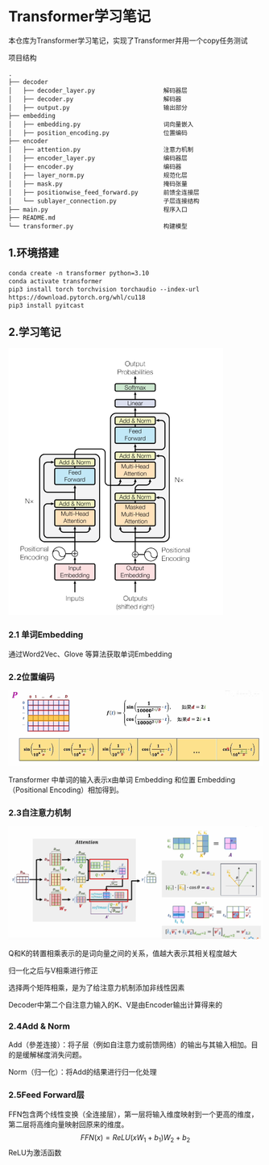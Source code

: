 # Transformer学习笔记

本仓库为Transformer学习笔记，实现了Transformer并用一个copy任务测试

项目结构

```
.
├── decoder
│   ├── decoder_layer.py                   解码器层              
│   ├── decoder.py                         解码器
│   ├── output.py                          输出部分
├── embedding
│   ├── embedding.py                       词向量嵌入
│   ├── position_encoding.py               位置编码
├── encoder
│   ├── attention.py                       注意力机制
│   ├── encoder_layer.py                   编码器层
│   ├── encoder.py                         编码器
│   ├── layer_norm.py                      规范化层
│   ├── mask.py                            掩码张量
│   ├── positionwise_feed_forward.py       前馈全连接层
│   └── sublayer_connection.py             子层连接结构
├── main.py                                程序入口
├── README.md
└── transformer.py                         构建模型
```

## 1.环境搭建

```shell
conda create -n transformer python=3.10
conda activate transformer
pip3 install torch torchvision torchaudio --index-url https://download.pytorch.org/whl/cu118
pip3 install pyitcast
```

## 2.学习笔记

![1](./images/transformer-1.png)

### 2.1 单词Embedding

通过Word2Vec、Glove 等算法获取单词Embedding

### 2.2位置编码

![3](./images/transformer-3.png)

Transformer 中单词的输入表示x由单词 Embedding 和位置 Embedding （Positional Encoding）相加得到。

### 2.3自注意力机制

![2](./images/transformer-2.png)

Q和K的转置相乘表示的是词向量之间的关系，值越大表示其相关程度越大

归一化之后与V相乘进行修正

选择两个矩阵相乘，是为了给注意力机制添加非线性因素

Decoder中第二个自注意力输入的K、V是由Encoder输出计算得来的

### 2.4Add & Norm

Add（參差连接）：将子层（例如自注意力或前馈网络）的输出与其输入相加。目的是缓解梯度消失问题。

Norm（归一化）：将Add的结果进行归一化处理

### 2.5Feed Forward层

FFN包含两个线性变换（全连接层），第一层将输入维度映射到一个更高的维度，第二层将高维向量映射回原来的维度。 $$ FFN(x)=ReLU(xW_1+b_1)W_2+b_2 $$ ReLU为激活函数
